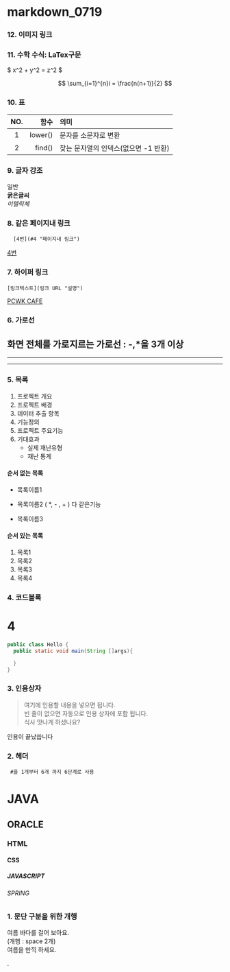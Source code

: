 # markdown_0719

### 12. 이미지 링크

### 11. 수학 수식: LaTex구문
$  x^2 + y^2 = z^2  $

$$
 \sum_{i=1}^{n}i = \frac{n(n+1)}{2}
$$

### 10. 표
|NO.|함수|의미|
|:------:|----------:|:---------------------|
|1|lower()|문자를 소문자로 변환|
|2|find()|찾는 문자열의 인덱스(없으면 -1 반환)|

### 9. 글자 강조
일반  
**굵은글씨**  
*이텔릭체*  

### 8. 같은 페이지내 링크
```
  [4번](#4 "페이지내 링크")
```
[4번](#4 "페이지내 링크")

### 7. 하이퍼 링크
```
[링크텍스트](링크 URL "설명")
```
[PCWK CAFE](https://cafe.daum.net/pcwk "수업자료 LINK")

### 6. 가로선
화면 전체를 가로지르는 가로선 : -,*을 3개 이상
---
***
----

### 5. 목록
1. 프로젝트 개요
2. 프로젝트 배경
3. 데이터 추출 항목
4. 기능정의
5. 프로젝트 주요기능
6. 기대효과
   - 실제 재난유형
   + 재난 통계

#### 순서 없는 목록
* 목록이름1
- 목록이름2 ( *, - , + ) 다 같은기능
+ 목록이름3

#### 순서 있는 목록
1. 목록1
1. 목록2
1. 목록3
1. 목록4


### 4. 코드블록
# 4
```JAVA
public class Hello {
  public static void main(String []args){

  }
}
```

### 3. 인용상자
> 여기에 인용할 내용을 넣으면 됩니다.  
> 빈 줄이 없으면 자동으로 인용 상자에 포함 됩니다.  
식사 맛나게 하셨나요?

인용이 끝났씁니다

### 2. 헤더
``` #을 1개부터 6개 까지 6단계로 사용```

# JAVA
## ORACLE
### HTML
#### CSS
##### JAVASCRIPT
###### SPRING

### 1. 문단 구분을 위한 개행
여름 바다를 걸어 보아요.            
(개행 : space 2개)  
여름을 만끽 하세요.  



.


